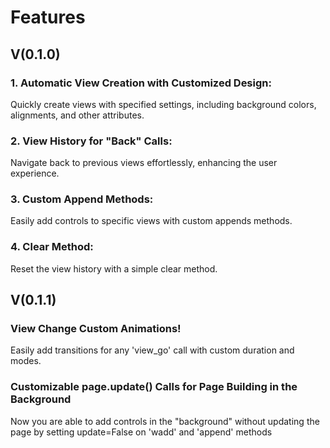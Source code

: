 # Features 

## V(0.1.0)

### 1. Automatic View Creation with Customized Design: 
Quickly create views with specified settings, including background colors, alignments, and other attributes.

### 2. View History for "Back" Calls: 
Navigate back to previous views effortlessly, enhancing the user experience.

### 3. Custom Append Methods: 
Easily add controls to specific views with custom appends methods.

### 4. Clear Method: 
Reset the view history with a simple clear method.

## V(0.1.1)

### View Change Custom Animations!
Easily add transitions for any 'view_go' call with custom duration and modes.

### Customizable page.update() Calls for Page Building in the Background
Now you are able to add controls in the "background" without updating the page by setting update=False on 'wadd' and 'append' methods